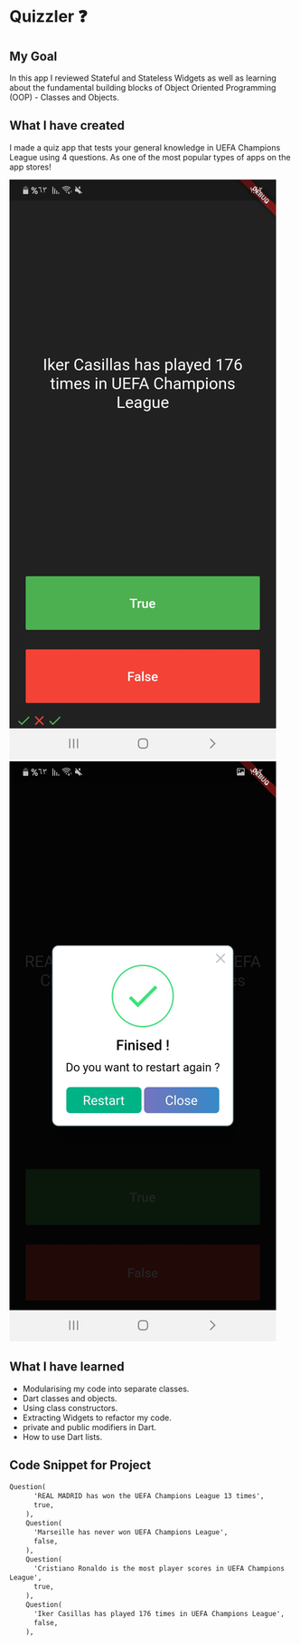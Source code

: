 # Quizzler ❓

## My Goal

In this app I reviewed Stateful and Stateless Widgets as well as learning about the fundamental building blocks of Object Oriented Programming (OOP) - Classes and Objects. 


## What I have created

I made a quiz app that tests your general knowledge in UEFA Champions League using 4 questions. As one of the most popular types of apps on the app stores!

![Finished App 01](screenshots\01.jpg)
![Finished App 02](screenshots\02.jpg)

## What I have learned

- Modularising my code into separate classes.
- Dart classes and objects.
- Using class constructors.
- Extracting Widgets to refactor my code.
- private and public modifiers in Dart.
- How to use Dart lists.

## Code Snippet for Project

```
Question(
      'REAL MADRID has won the UEFA Champions League 13 times',
      true,
    ),
    Question(
      'Marseille has never won UEFA Champions League',
      false,
    ),
    Question(
      'Cristiano Ronaldo is the most player scores in UEFA Champions League',
      true,
    ),
    Question(
      'Iker Casillas has played 176 times in UEFA Champions League',
      false,
    ),

```
